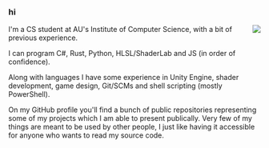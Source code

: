 ### hi

<div style="height: auto">
    <img align="right" src="https://github-readme-stats.vercel.app/api/top-langs?username=Mikkelens&exclude_repo=uni&show_icons=true&locale=en&layout=donut-vertical&theme=nightowl"/>
    <p>I'm a CS student at AU's Institute of Computer Science, with a bit of previous experience.  
    </p>
    <p>I can program C#, Rust, Python, HLSL/ShaderLab and JS (in order of confidence).</p>
    <p>Along with languages I have some experience in Unity Engine, shader development, game design, Git/SCMs and shell scripting (mostly PowerShell).</p>
    <p>On my GitHub profile you'll find a bunch of public repositories representing some of my projects which I am able to present publically. Very few of my things are meant to be used by other people, I just like having it accessible for anyone who wants to read my source code.</p>
</div>
